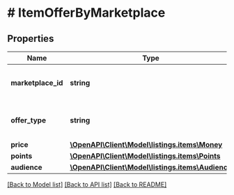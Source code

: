 # # ItemOfferByMarketplace

## Properties

Name | Type | Description | Notes
------------ | ------------- | ------------- | -------------
**marketplace_id** | **string** | The Amazon marketplace identifier. |
**offer_type** | **string** | Type of offer for the listings item. |
**price** | [**\OpenAPI\Client\Model\listings.items\Money**](Money.md) |  |
**points** | [**\OpenAPI\Client\Model\listings.items\Points**](Points.md) |  | [optional]
**audience** | [**\OpenAPI\Client\Model\listings.items\Audience**](Audience.md) |  | [optional]

[[Back to Model list]](../../README.md#models) [[Back to API list]](../../README.md#endpoints) [[Back to README]](../../README.md)
